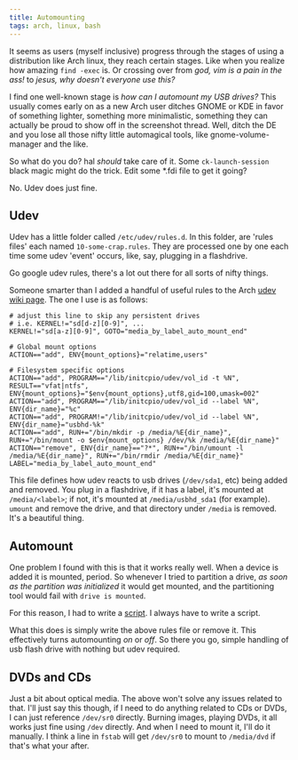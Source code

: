 ```yaml
---
title: Automounting
tags: arch, linux, bash
---
```


It seems as users (myself inclusive) progress through the stages of 
using a distribution like Arch linux, they reach certain stages.  Like 
when you realize how amazing `find -exec` is. Or crossing over from 
*god, vim is a pain in the ass!* to *jesus, why doesn't everyone use 
this?*

I find one well-known stage is *how can I automount my USB drives?* This 
usually comes early on as a new Arch user ditches GNOME or KDE in favor 
of something lighter, something more minimalistic, something they can 
actually be proud to show off in the screenshot thread. Well, ditch the 
DE and you lose all those nifty little automagical tools, like 
gnome-volume-manager and the like.

So what do you do? hal *should* take care of it. Some 
`ck-launch-session` black magic might do the trick. Edit some \*.fdi 
file to get it going?

No. Udev does just fine.

## Udev

Udev has a little folder called `/etc/udev/rules.d`. In this folder, are 
'rules files' each named `10-some-crap.rules`. They are processed one by 
one each time some udev 'event' occurs, like, say, plugging in a 
flashdrive.

<div class="well">
Go google udev rules, there's a lot out there for all sorts of nifty 
things.
</div>

Someone smarter than I added a handful of useful rules to the Arch [udev 
wiki page][]. The one I use is as follows:

    # adjust this line to skip any persistent drives
    # i.e. KERNEL!="sd[d-z][0-9]", ...
    KERNEL!="sd[a-z][0-9]", GOTO="media_by_label_auto_mount_end"

    # Global mount options
    ACTION=="add", ENV{mount_options}="relatime,users"

    # Filesystem specific options
    ACTION=="add", PROGRAM=="/lib/initcpio/udev/vol_id -t %N", RESULT=="vfat|ntfs", ENV{mount_options}="$env{mount_options},utf8,gid=100,umask=002"
    ACTION=="add", PROGRAM=="/lib/initcpio/udev/vol_id --label %N", ENV{dir_name}="%c"
    ACTION=="add", PROGRAM!="/lib/initcpio/udev/vol_id --label %N", ENV{dir_name}="usbhd-%k"
    ACTION=="add", RUN+="/bin/mkdir -p /media/%E{dir_name}", RUN+="/bin/mount -o $env{mount_options} /dev/%k /media/%E{dir_name}"
    ACTION=="remove", ENV{dir_name}=="?*", RUN+="/bin/umount -l /media/%E{dir_name}", RUN+="/bin/rmdir /media/%E{dir_name}"
    LABEL="media_by_label_auto_mount_end"

This file defines how udev reacts to usb drives (`/dev/sda1`, etc) being 
added and removed. You plug in a flashdrive, if it has a label, it's 
mounted at `/media/<label>`; if not, it's mounted at `/media/usbhd_sda1` 
(for example). `umount` and remove the drive, and that directory under 
`/media` is removed. It's a beautiful thing.

## Automount

One problem I found with this is that it works really well. When a 
device is added it is mounted, period. So whenever I tried to partition 
a drive, *as soon as the partition was initialized* it would get 
mounted, and the partitioning tool would fail with `drive is mounted`.

For this reason, I had to write a [script][]. I always have to write a 
script.

What this does is simply write the above rules file or remove it.  This 
effectively turns automounting *on* or *off*. So there you go, simple 
handling of usb flash drive with nothing but udev required.

## DVDs and CDs

Just a bit about optical media. The above won't solve any issues related 
to that. I'll just say this though, if I need to do anything related to 
CDs or DVDs, I can just reference `/dev/sr0` directly. Burning images, 
playing DVDs, it all works just fine using `/dev` directly. And when I 
need to mount it, I'll do it manually. I think a line in `fstab` will 
get `/dev/sr0` to mount to `/media/dvd` if that's what your after.

[script]: http://github.com/pbrisbin/scripts/blob/pre-cleanout/automount "automount on github"
[udev wiki page]: http://wiki.archlinux.org/index.php/Udev "arch wiki"
